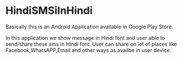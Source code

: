 HindiSMSiInHindi
================

Basically this is an Android Application available in Google Play Store.

In this application we show message in Hindi font and user able to send/share these sms in Hindi font.
User can share on lot of places like Facebook,WhatsAPP,Email and other ways as availbe in user device.
